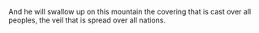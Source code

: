And he will swallow up on this mountain the covering that is cast over all peoples, the veil that is spread over all nations.
